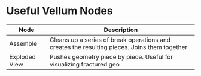 # Useful Vellum Nodes

| Node          | Description                                                                                  |
| ------------- | -------------------------------------------------------------------------------------------- |
| Assemble      | Cleans up a series of break operations and creates the resulting pieces. Joins them together |
| Exploded View | Pushes geometry piece by piece. Useful for visualizing fractured geo                         |
